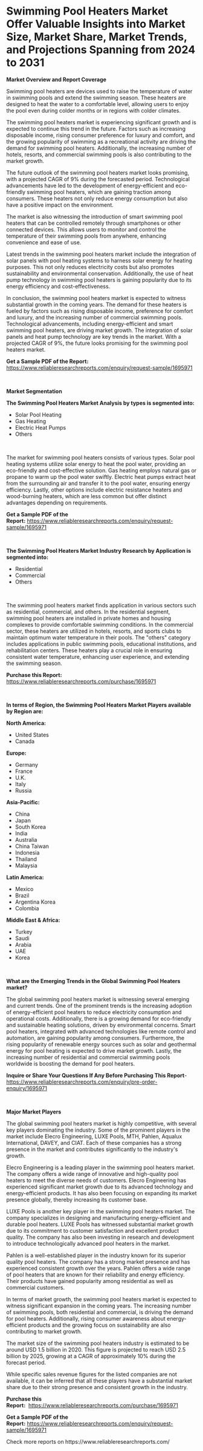 <p><h1>Swimming Pool Heaters Market Offer Valuable Insights into Market Size, Market Share, Market Trends, and Projections Spanning from 2024 to 2031</h1></p><p><strong>Market Overview and Report Coverage</strong></p>
<p><p>Swimming pool heaters are devices used to raise the temperature of water in swimming pools and extend the swimming season. These heaters are designed to heat the water to a comfortable level, allowing users to enjoy the pool even during colder months or in regions with colder climates. </p><p>The swimming pool heaters market is experiencing significant growth and is expected to continue this trend in the future. Factors such as increasing disposable income, rising consumer preference for luxury and comfort, and the growing popularity of swimming as a recreational activity are driving the demand for swimming pool heaters. Additionally, the increasing number of hotels, resorts, and commercial swimming pools is also contributing to the market growth.</p><p>The future outlook of the swimming pool heaters market looks promising, with a projected CAGR of 9% during the forecasted period. Technological advancements have led to the development of energy-efficient and eco-friendly swimming pool heaters, which are gaining traction among consumers. These heaters not only reduce energy consumption but also have a positive impact on the environment.</p><p>The market is also witnessing the introduction of smart swimming pool heaters that can be controlled remotely through smartphones or other connected devices. This allows users to monitor and control the temperature of their swimming pools from anywhere, enhancing convenience and ease of use.</p><p>Latest trends in the swimming pool heaters market include the integration of solar panels with pool heating systems to harness solar energy for heating purposes. This not only reduces electricity costs but also promotes sustainability and environmental conservation. Additionally, the use of heat pump technology in swimming pool heaters is gaining popularity due to its energy efficiency and cost-effectiveness.</p><p>In conclusion, the swimming pool heaters market is expected to witness substantial growth in the coming years. The demand for these heaters is fueled by factors such as rising disposable income, preference for comfort and luxury, and the increasing number of commercial swimming pools. Technological advancements, including energy-efficient and smart swimming pool heaters, are driving market growth. The integration of solar panels and heat pump technology are key trends in the market. With a projected CAGR of 9%, the future looks promising for the swimming pool heaters market.</p></p>
<p><strong>Get a Sample PDF of the Report:</strong> <a href="https://www.reliableresearchreports.com/enquiry/request-sample/1695971">https://www.reliableresearchreports.com/enquiry/request-sample/1695971</a></p>
<p>&nbsp;</p>
<p><strong>Market Segmentation</strong></p>
<p><strong>The Swimming Pool Heaters Market Analysis by types is segmented into:</strong></p>
<p><ul><li>Solar Pool Heating</li><li>Gas Heating</li><li>Electric Heat Pumps</li><li>Others</li></ul></p>
<p>&nbsp;</p>
<p><p>The market for swimming pool heaters consists of various types. Solar pool heating systems utilize solar energy to heat the pool water, providing an eco-friendly and cost-effective solution. Gas heating employs natural gas or propane to warm up the pool water swiftly. Electric heat pumps extract heat from the surrounding air and transfer it to the pool water, ensuring energy efficiency. Lastly, other options include electric resistance heaters and wood-burning heaters, which are less common but offer distinct advantages depending on requirements.</p></p>
<p><strong>Get a Sample PDF of the Report:</strong>&nbsp;<a href="https://www.reliableresearchreports.com/enquiry/request-sample/1695971">https://www.reliableresearchreports.com/enquiry/request-sample/1695971</a></p>
<p>&nbsp;</p>
<p><strong>The Swimming Pool Heaters Market Industry Research by Application is segmented into:</strong></p>
<p><ul><li>Residential</li><li>Commercial</li><li>Others</li></ul></p>
<p>&nbsp;</p>
<p><p>The swimming pool heaters market finds application in various sectors such as residential, commercial, and others. In the residential segment, swimming pool heaters are installed in private homes and housing complexes to provide comfortable swimming conditions. In the commercial sector, these heaters are utilized in hotels, resorts, and sports clubs to maintain optimum water temperature in their pools. The "others" category includes applications in public swimming pools, educational institutions, and rehabilitation centers. These heaters play a crucial role in ensuring consistent water temperature, enhancing user experience, and extending the swimming season.</p></p>
<p><strong>Purchase this Report:</strong>&nbsp; <a href="https://www.reliableresearchreports.com/purchase/1695971">https://www.reliableresearchreports.com/purchase/1695971</a></p>
<p>&nbsp;</p>
<p><strong>In terms of Region, the Swimming Pool Heaters Market Players available by Region are:</strong></p>
<p>
    <p> <strong> North America: </strong>
        <ul>
            <li>United States</li>
            <li>Canada</li>
        </ul>
        </p> 
    <p> <strong> Europe: </strong>
        <ul>
            <li>Germany</li>
            <li>France</li>
            <li>U.K.</li>
            <li>Italy</li>
            <li>Russia</li>
        </ul>
        </p> 
    <p> <strong> Asia-Pacific: </strong>
        <ul>
            <li>China</li>
            <li>Japan</li>
            <li>South Korea</li>
            <li>India</li>
            <li>Australia</li>
            <li>China Taiwan</li>
            <li>Indonesia</li>
            <li>Thailand</li>
            <li>Malaysia</li>
        </ul>
        </p> 
    <p> <strong> Latin America: </strong>
        <ul>
            <li>Mexico</li>
            <li>Brazil</li>
            <li>Argentina Korea</li>
            <li>Colombia</li>
        </ul>
        </p> 
    <p> <strong> Middle East & Africa: </strong>
        <ul>
            <li>Turkey</li>
            <li>Saudi</li>
            <li>Arabia</li>
            <li>UAE</li>
            <li>Korea</li>
        </ul>
    </p>
    </p>
<p>&nbsp;</p>
<p><strong>What are the Emerging Trends in the Global Swimming Pool Heaters market?</strong></p>
<p><p>The global swimming pool heaters market is witnessing several emerging and current trends. One of the prominent trends is the increasing adoption of energy-efficient pool heaters to reduce electricity consumption and operational costs. Additionally, there is a growing demand for eco-friendly and sustainable heating solutions, driven by environmental concerns. Smart pool heaters, integrated with advanced technologies like remote control and automation, are gaining popularity among consumers. Furthermore, the rising popularity of renewable energy sources such as solar and geothermal energy for pool heating is expected to drive market growth. Lastly, the increasing number of residential and commercial swimming pools worldwide is boosting the demand for pool heaters.</p></p>
<p><strong>Inquire or Share Your Questions If Any Before Purchasing This Report</strong>- <a href="https://www.reliableresearchreports.com/enquiry/pre-order-enquiry/1695971">https://www.reliableresearchreports.com/enquiry/pre-order-enquiry/1695971</a></p>
<p>&nbsp;</p>
<p><strong>Major Market Players</strong></p>
<p><p>The global swimming pool heaters market is highly competitive, with several key players dominating the industry. Some of the prominent players in the market include Elecro Engineering, LUXE Pools, MTH, Pahlen, Aqualux International, DAVEY, and CIAT. Each of these companies has a strong presence in the market and contributes significantly to the industry's growth.</p><p>Elecro Engineering is a leading player in the swimming pool heaters market. The company offers a wide range of innovative and high-quality pool heaters to meet the diverse needs of customers. Elecro Engineering has experienced significant market growth due to its advanced technology and energy-efficient products. It has also been focusing on expanding its market presence globally, thereby increasing its customer base.</p><p>LUXE Pools is another key player in the swimming pool heaters market. The company specializes in designing and manufacturing energy-efficient and durable pool heaters. LUXE Pools has witnessed substantial market growth due to its commitment to customer satisfaction and excellent product quality. The company has also been investing in research and development to introduce technologically advanced pool heaters in the market.</p><p>Pahlen is a well-established player in the industry known for its superior quality pool heaters. The company has a strong market presence and has experienced consistent growth over the years. Pahlen offers a wide range of pool heaters that are known for their reliability and energy efficiency. Their products have gained popularity among residential as well as commercial customers.</p><p>In terms of market growth, the swimming pool heaters market is expected to witness significant expansion in the coming years. The increasing number of swimming pools, both residential and commercial, is driving the demand for pool heaters. Additionally, rising consumer awareness about energy-efficient products and the growing focus on sustainability are also contributing to market growth.</p><p>The market size of the swimming pool heaters industry is estimated to be around USD 1.5 billion in 2020. This figure is projected to reach USD 2.5 billion by 2025, growing at a CAGR of approximately 10% during the forecast period.</p><p>While specific sales revenue figures for the listed companies are not available, it can be inferred that all these players have a substantial market share due to their strong presence and consistent growth in the industry.</p></p>
<p><strong>Purchase this Report:</strong>&nbsp;&nbsp;<a href="https://www.reliableresearchreports.com/purchase/1695971">https://www.reliableresearchreports.com/purchase/1695971</a></p>
<p></p>
<p><strong>Get a Sample PDF of the Report:</strong>&nbsp;<a href="https://www.reliableresearchreports.com/enquiry/request-sample/1695971">https://www.reliableresearchreports.com/enquiry/request-sample/1695971</a></p>
<p>Check more reports on https://www.reliableresearchreports.com/</p>